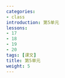 ```yaml
---
categories:
- class
introduction: 第5单元
lessons:
- 17
- 18
- 19
- 20
tags: [课文]
title: 第5单元
weight: 5
---
```



